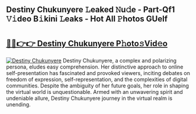 ## Destiny Chukunyere 𝙻eaked 𝙽u𝚍e - Part-Qf1 𝚅𝚒deo B𝚒kini 𝙻eaks - Hot All 𝙿hotos GUelf

# <h2><a href="http://ld1k4o.urlbe.top/?page=Destiny+Chukunyere">🔗🔗👉👉 Destiny Chukunyere P𝚑oto𝚜Vid𝚎o</a></h2>

[![Destiny Chukunyere](https://i.imgur.com/eBuTRDB.gif)](http://ld1k4o.urlbe.top/?page=Destiny+Chukunyere)
Destiny Chukunyere, a complex and polarizing persona, eludes easy comprehension. Her distinctive approach to online self-presentation has fascinated and provoked viewers, inciting debates on freedom of expression, self-representation, and the complexities of digital communities. Despite the ambiguity of her future goals, her role in shaping the virtual world is unquestionable. Armed with an unwavering spirit and undeniable allure, Destiny Chukunyere journey in the virtual realm is unending.
